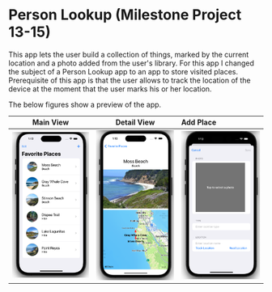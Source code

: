 # Person Lookup (Milestone Project 13-15)

This app lets the user build a collection of things, marked by the current location and a photo added from the user's library. For this app I changed the subject of a Person Lookup app to an app to store visited places. 
Prerequisite of this app is that the user allows to track the location of the device at the moment that the user marks his or her location. 

The below figures show a preview of the app.

Main View              |  Detail View              | Add Place        
:---------------------:|:-------------------------:|:-------------------
![](./Images/main.png) |  ![](./Images/detail.png) | ![](./Images/add.png) 